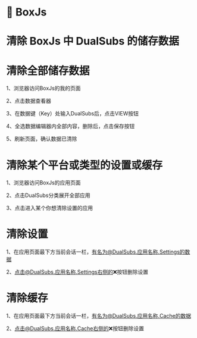 # 🧰 BoxJs

# 清除 BoxJs 中 DualSubs 的储存数据

# 清除全部储存数据

1、浏览器访问BoxJs的我的页面

2、点击数据查看器

3、在数据键（Key）处输入DualSubs后，点击VIEW按钮

4、全选数据编辑器内全部内容，删除后，点击保存按钮

5、刷新页面，确认数据已清除

# 清除某个平台或类型的设置或缓存

1、浏览器访问BoxJs的应用页面

2、点击DualSubs分类展开全部应用

3、点击进入某个你想清除设置的应用

# 清除设置

1、在应用页面最下方当前会话一栏，有名为@DualSubs.应用名称.Settings的数据

2、点击@DualSubs.应用名称.Settings右侧的❌按钮删除设置

# 清除缓存

1、在应用页面最下方当前会话一栏，有名为@DualSubs.应用名称.Cache的数据

2、点击@DualSubs.应用名称.Cache右侧的❌按钮删除设置

